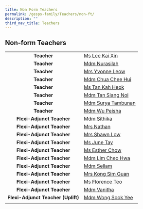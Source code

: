 ```yaml
---
title: Non Form Teachers
permalink: /gesps-family/Teachers/non-ft/
description: ""
third_nav_title: Teachers
---
```

## Non-form Teachers
|  |  |
|:---:|---|
| **Teacher** | [Ms Lee Kai Xin](mailto:Lee_Kai_Xin@schools.gov.sg)
| **Teacher** | [Mdm Nurasilah](mailto:nurasilah_shahzan@schools.gov.sg)
| **Teacher** | [Mrs Yvonne Leow](mailto:cheak_beo_leng_yvonne@schools.gov.sg)
| **Teacher** | [Mdm Chua Chee Hui](mailto:chua_chee_hui@schools.gov.sg)
| **Teacher** | [Ms Tan Kah Heok](mailto:Tan_Kah_Heok@schools.gov.sg)
| **Teacher** | [Mdm Tan Siang Noi](mailto:Tan_Siang_Noi@schools.gov.sg)
| **Teacher** | [Mdm Surya Tambunan](mailto:surya_tambunan_bt_rosman@schools.gov.sg)
| **Teacher** | [Mdm Wu Peisha](mailto:wu_pei_sha@schools.gov.sg)
| **Flexi-Adjunct Teacher** | [Mdm Sithika](mailto:sithika_begam_schools.gov.sg)
| **Flexi-Adjunct Teacher** | [Mrs Nathan](mailto:Kanapathipillai_Jayamalar@schools.gov.sg)
| **Flexi-Adjunct Teacher** | [Mrs Shawn Low](mailto:shawn_lok@schools.gov.sg)
| **Flexi-Adjunct Teacher** | [Ms June Tay](mailto:tay_wee_hong@schools.gov.sg)
| **Flexi-Adjunct Teacher** | [Ms Esther Chow](mailto:chow_eileen_esther@schools.gov.sg)
| **Flexi-Adjunct Teacher** | [Mdm Lim Cheo Hwa](mailto:Lim_Cheo_Hwa@schools.gov.sg)
| **Flexi-Adjunct Teacher** | [Mdm Sellam](mailto:sellammal_varadarajalu@schools.gov.sg)
| **Flexi-Adjunct Teacher** | [Mrs Kong Sim Guan](mailto:kong_sim_guan@schools.gov.sg)
| **Flexi-Adjunct Teacher** | [Ms Florence Teo](mailto:teo_mui_leng_florence@schools.gov.sg)
| **Flexi-Adjunct Teacher** | [Mdm Vanitha](mailto:vanitha_k_s_perumal@schools.gov.sg)
| **Flexi-Adjunct Teacher (Uplift)** | [Mdm Wong Sook Yee](mailto:wong_sook_yee@schools.gov.sg)
| | |